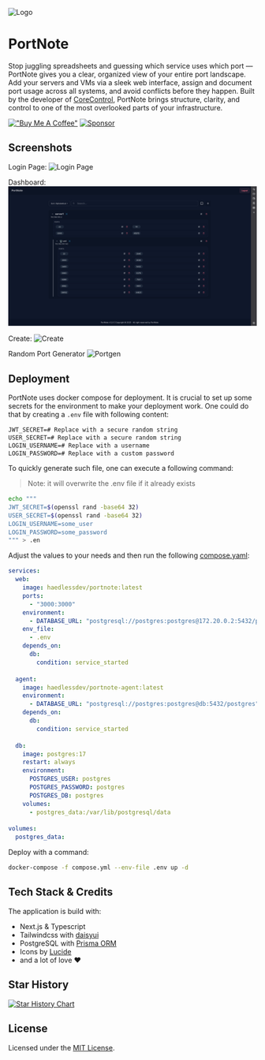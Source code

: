 
![Logo](https://i.ibb.co/cS7SV1Sk/Kopie-von-Cash-Mate.png)


# PortNote

Stop juggling spreadsheets and guessing which service uses which port — PortNote gives you a clear, organized view of your entire port landscape. Add your servers and VMs via a sleek web interface, assign and document port usage across all systems, and avoid conflicts before they happen. Built by the developer of [CoreControl](https://github.com/crocofied/corecontrol), PortNote brings structure, clarity, and control to one of the most overlooked parts of your infrastructure.

[!["Buy Me A Coffee"](https://www.buymeacoffee.com/assets/img/custom_images/orange_img.png)](https://www.buymeacoffee.com/corecontrol)
[![Sponsor](https://img.shields.io/badge/sponsor-30363D?style=for-the-badge&logo=GitHub-Sponsors&logoColor=#white)](https://github.com/sponsors/crocofied)


## Screenshots
Login Page:
![Login Page](/screenshots/login.png)

Dashboard:
![Dashboard](/screenshots/dashboard.png)

Create:
![Create](/screenshots/create.png)

Random Port Generator
![Portgen](/screenshots/portgen.png)

## Deployment

PortNote uses docker compose for deployment. It is crucial
to set up some secrets for the environment to make your
deployment work. One could do that by creating a `.env`
file with following content:

```dotenv
JWT_SECRET=# Replace with a secure random string
USER_SECRET=# Replace with a secure random string
LOGIN_USERNAME=# Replace with a username
LOGIN_PASSWORD=# Replace with a custom password
```

To quickly generate such file, one can execute a following
command:

> Note: it will overwrite the .env file if it already exists

```sh
echo """
JWT_SECRET=$(openssl rand -base64 32)
USER_SECRET=$(openssl rand -base64 32)
LOGIN_USERNAME=some_user
LOGIN_PASSWORD=some_password
""" > .en
```

Adjust the values to your needs and then run the following
[compose.yaml](compose.yml):

```yml
services:
  web:
    image: haedlessdev/portnote:latest
    ports:
      - "3000:3000"
    environment:
      - DATABASE_URL: "postgresql://postgres:postgres@172.20.0.2:5432/postgres"
    env_file:
      - .env 
    depends_on:
      db:
        condition: service_started

  agent:
    image: haedlessdev/portnote-agent:latest
    environment:
      - DATABASE_URL: "postgresql://postgres:postgres@db:5432/postgres"
    depends_on:
      db:
        condition: service_started

  db:
    image: postgres:17
    restart: always
    environment:
      POSTGRES_USER: postgres
      POSTGRES_PASSWORD: postgres
      POSTGRES_DB: postgres
    volumes:
      - postgres_data:/var/lib/postgresql/data

volumes:
  postgres_data:
```

Deploy with a command:

```sh
docker-compose -f compose.yml --env-file .env up -d
```

## Tech Stack & Credits

The application is build with:
- Next.js & Typescript
- Tailwindcss with [daisyui](https://daisyui.com/)
- PostgreSQL with [Prisma ORM](https://www.prisma.io/)
- Icons by [Lucide](https://lucide.dev/)
- and a lot of love ❤️

## Star History

[![Star History Chart](https://api.star-history.com/svg?repos=crocofied/PortNote&type=Date)](https://www.star-history.com/#crocofied/PortNote&Date)

## License

Licensed under the [MIT License](https://github.com/crocofied/PortNote/blob/main/LICENSE).
